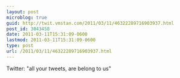 ```yaml
---
layout: post
microblog: true
guid: http://twit.vmstan.com/2011/03/11/46322289716903937.html
post_id: 3043458
date: 2011-03-11T15:31:09-0600
lastmod: 2011-03-11T15:31:09-0600
type: post
url: /2011/03/11/46322289716903937.html
---
```

Twitter: "all your tweets, are belong to us"
